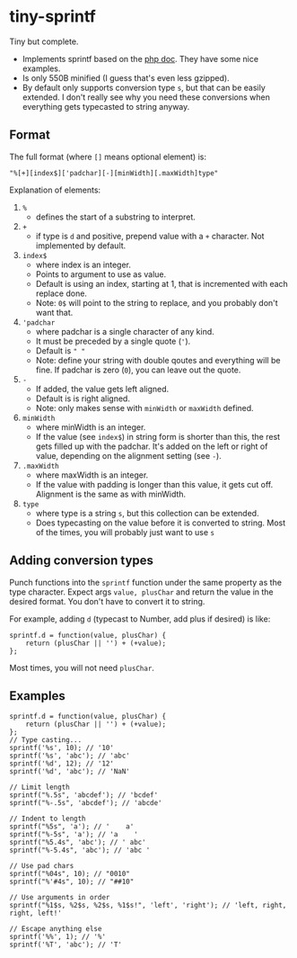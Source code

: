 # tiny-sprintf
Tiny but complete.

*   Implements sprintf based on the [php doc][php]. They have some nice examples. 
*   Is only 550B minified (I guess that's even less gzipped). 
*   By default only supports conversion type `s`, but that can be easily extended. I don't really see why you need these conversions when everything gets typecasted to string anyway. 

## Format
The full format (where `[]` means optional element) is:
```
"%[+][index$]['padchar][-][minWidth][.maxWidth]type"
```
Explanation of elements:

1.  `%` 
    *   defines the start of a substring to interpret. 
2.  `+` 
    *   if type is `d` and positive, prepend value with a `+` character. Not implemented by default.
3.  `index$` 
    *   where index is an integer. 
    *   Points to argument to use as value. 
    *   Default is using an index, starting at 1, that is incremented with each replace done. 
    *   Note: `0$` will point to the string to replace, and you probably don't want that.
4.  `'padchar`
    *   where padchar is a single character of any kind. 
    *   It must be preceded by a single quote (`'`). 
    *   Default is `" "`
    *   Note: define your string with double qoutes and everything will be fine. If padchar is zero (`0`), you can leave out the quote. 
5.  `-` 
    *   If added, the value gets left aligned. 
    *   Default is is right aligned. 
    *   Note: only makes sense with `minWidth` or `maxWidth` defined.
6.  `minWidth` 
    *   where minWidth is an integer. 
    *   If the value (see `index$`) in string form is shorter than this, the rest gets filled up with the padchar. It's added on the left or right of value, depending on the alignment setting (see `-`).
7.  `.maxWidth` 
    *   where maxWidth is an integer. 
    *   If the value with padding is longer than this value, it gets cut off. Alignment is the same as with minWidth.
8.  `type` 
    *   where type is a string `s`, but this collection can be extended. 
    *   Does typecasting on the value before it is converted to string. Most of the times, you will probably just want to use `s`

## Adding conversion types
Punch functions into the `sprintf` function under the same property as the type character. Expect args `value, plusChar` and return the value in the desired format. You don't have to convert it to string. 

For example, adding `d` (typecast to Number, add plus if desired) is like: 

```
sprintf.d = function(value, plusChar) {
    return (plusChar || '') + (+value);
};
```

Most times, you will not need `plusChar`. 

## Examples
```
sprintf.d = function(value, plusChar) {
    return (plusChar || '') + (+value);
};
// Type casting...
sprintf('%s', 10); // '10'
sprintf('%s', 'abc'); // 'abc'
sprintf('%d', 12); // '12'
sprintf('%d', 'abc'); // 'NaN'

// Limit length
sprintf("%.5s", 'abcdef'); // 'bcdef'
sprintf("%-.5s", 'abcdef'); // 'abcde'

// Indent to length
sprintf("%5s", 'a'); // '    a'
sprintf("%-5s", 'a'); // 'a    '
sprintf("%5.4s", 'abc'); // ' abc'
sprintf("%-5.4s", 'abc'); // 'abc '

// Use pad chars
sprintf("%04s", 10); // "0010"
sprintf("%'#4s", 10); // "##10"

// Use arguments in order
sprintf("%1$s, %2$s, %2$s, %1$s!", 'left', 'right'); // 'left, right, right, left!'

// Escape anything else
sprintf('%%', 1); // '%'
sprintf('%T', 'abc'); // 'T'
```

[php]: http://php.net/manual/en/function.sprintf.php "Php sprintf"
